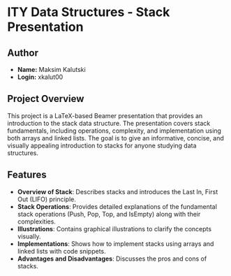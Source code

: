 # ITY Data Structures - Stack Presentation

## Author

- **Name:** Maksim Kalutski
- **Login:** xkalut00

## Project Overview

This project is a LaTeX-based Beamer presentation that provides an introduction to the stack data structure. The
presentation covers stack fundamentals, including operations, complexity, and implementation using both arrays and
linked lists. The goal is to give an informative, concise, and visually appealing introduction to stacks for anyone
studying data structures.

## Features

- **Overview of Stack**: Describes stacks and introduces the Last In, First Out (LIFO) principle.
- **Stack Operations**: Provides detailed explanations of the fundamental stack operations (Push, Pop, Top, and IsEmpty) along with their complexities.
- **Illustrations**: Contains graphical illustrations to clarify the concepts visually.
- **Implementations**: Shows how to implement stacks using arrays and linked lists with code snippets.
- **Advantages and Disadvantages**: Discusses the pros and cons of stacks.

